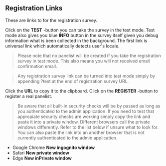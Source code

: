 ## Registration Links
These are links to for the registration survey. 

Click on the **TEST** -button you can take the survey in the test mode. Test mode also gives you blue **INFO** button in the survey itself given you debug information what is been collected in the background. The first link is universal link which automatically detects user's locale.

> Please note that no panelist will be created if you take the registration survey in test mode. This also means you will not received email confirmation email.

> Any registration survey link can be turned into test mode simply by appending ?test at the end of registration survey URL.

Click the **URL** to copy it to the clipboard.
Click on the **REGISTER** -button to register a real panelist.

> Be aware that all built-in security checks will be by passed as long as you authenticated to the admin application. If you need to test that appropiate security checks are working simply copy the link and paste it into a private window. Different browsers call the private windows differently. Refer to the list below if unsure what to look for. You can also paste the link into an another browser that is not currently authenticated to the admin application.

- Google Chrome **New ingognito window**
- Safari **New private window**
- Edge **New inPrivate window**
